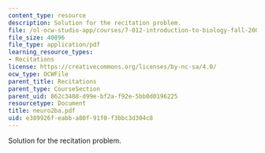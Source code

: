 ```yaml
---
content_type: resource
description: Solution for the recitation problem.
file: /ol-ocw-studio-app/courses/7-012-introduction-to-biology-fall-2004/e389926feabba80f91f0f3bbc3d304c8_neuro2ba.pdf
file_size: 40896
file_type: application/pdf
learning_resource_types:
- Recitations
license: https://creativecommons.org/licenses/by-nc-sa/4.0/
ocw_type: OCWFile
parent_title: Recitations
parent_type: CourseSection
parent_uid: 862c3488-d99e-bf2a-f92e-5bb0d0196225
resourcetype: Document
title: neuro2ba.pdf
uid: e389926f-eabb-a80f-91f0-f3bbc3d304c8
---
```

Solution for the recitation problem.